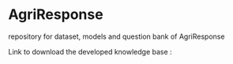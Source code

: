 # AgriResponse
repository for dataset, models and question bank of AgriResponse

Link to download the developed knowledge base : 
